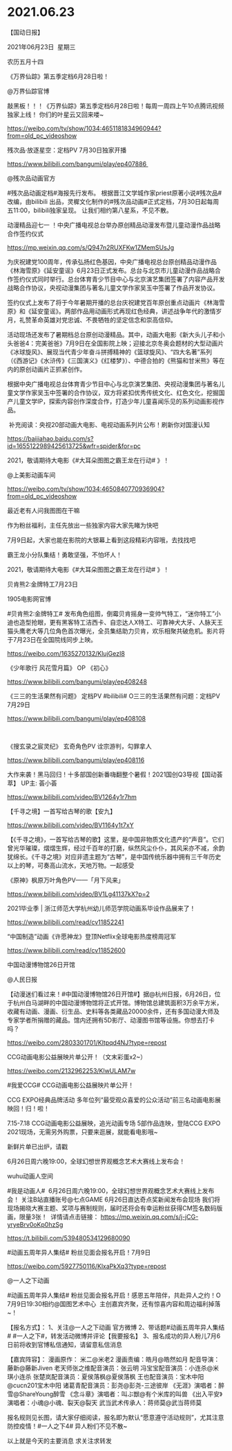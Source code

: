 ﻿#  2021.06.23
【国动日报】

2021年06月23日  星期三


农历五月十四


《万界仙踪》第五季定档6月28日啦！

@万界仙踪官博                            

敲黑板！！！《万界仙踪》第五季定档6月28日啦！每周一周四上午10点腾讯视频独家上线！
你们的叶星云又回来喽~

https://weibo.com/tv/show/1034:4651181834960944?from=old_pc_videoshow

残次品·放逐星空：定档PV 7月30日独家开播

https://www.bilibili.com/bangumi/play/ep407886 


@残次品动画官方      


#残次品动画定档#海报先行发布。
根据晋江文学城作家priest原著小说#残次品#改编，由bilibili 出品，灵樨文化制作的#残次品动画#正式定档，7月30日起每周五11:00，bilibili独家呈现。
让我们相约第八星系，不见不散。


动漫精品迎七一 ！中央广播电视总台举办原创精品动漫发布暨儿童动漫作品战略合作签约仪式

https://mp.weixin.qq.com/s/Q947n2RUXFKw1ZMemSUsJg

为庆祝建党100周年，传承弘扬红色基因，中央广播电视总台原创精品动漫作品《林海雪原》《延安童谣》6月23日正式发布。总台与北京市儿童动漫作品战略合作签约仪式同时举行。总台体育青少节目中心与北京演艺集团签署了内容产品开发战略合作协议，央视动漫集团与著名儿童文学作家吴玉中签署了作品开发协议。

签约仪式上发布了将于今年暑期开播的总台庆祝建党百年原创重点动画片《林海雪原》和《延安童谣》。两部作品用动画形式再现红色经典，讲述战争年代的激情岁月，礼赞革命英雄对党忠诚、不畏牺牲的坚定信念和崇高信仰。

活动现场还发布了暑期档总台原创动漫精品。其中，动画大电影《新大头儿子和小头爸爸4：完美爸爸》7月9日在全国影院上映；迎接北京冬奥会题材的大型动画片《冰球旋风》、展现当代青少年奋斗拼搏精神的《篮球旋风》、“四大名著”系列（《西游记》《水浒传》《三国演义》《红楼梦》）、中德合拍的《熊猫和甘米熊》等在内的原创动画片正抓紧创作。

根据中央广播电视总台体育青少节目中心与北京演艺集团、央视动漫集团与著名儿童文学作家吴玉中签署的合作协议，双方将紧扣优秀传统文化、红色文化，挖掘国产儿童文学IP，探索内容创作深度合作，打造少年儿童喜闻乐见的系列动画影视作品。


 补充阅读：央视20部动画大电影、电视动画系列片公布！刷新你对国漫认知

https://baijiahao.baidu.com/s?id=1655122989425613725&wfr=spider&for=pc




2021，敬请期待大电影《#大耳朵图图之霸王龙在行动# 》！

@上美影动画车间


https://weibo.com/tv/show/1034:4650840770936904?from=old_pc_videoshow

最近老有人问我图图在干嘛

作为粉丝福利，主任先放出一些独家内容大家先睹为快吧

7月9日起，大家也能在影院的大银幕上看到这段精彩内容哦，去找找吧


霸王龙小分队集结！勇敢坚强，不怕坏人！

2021，敬请期待大电影《#大耳朵图图之霸王龙在行动# 》！

贝肯熊2:金牌特工7月23日


1905电影网官博                 


#贝肯熊2:金牌特工# 发布角色组图，倒霉贝肯摇身一变帅气特工，“迷你特工”小迪也造型抢眼，更有黑客特工洁西卡、自恋达人X特工、可靠神犬大牙、人脉天王猫头鹰老大等几位角色首次曝光，全员集结助力贝肯，欢乐相聚共破危机。影片将于7月23日在全国院线同步上映。

https://weibo.com/1635270132/KlujGezI8

《少年歌行 风花雪月篇》 OP 《初心》

https://www.bilibili.com/bangumi/play/ep408248




《三三的生活果然有问题》 定档PV #bilibili# O三三的生活果然有问题：定档PV
7月29日       


https://www.bilibili.com/bangumi/play/ep408108




    


《搜玄录之宸灵纪》 玄奇角色PV 诠宗游判，勾罪拿人

https://www.bilibili.com/bangumi/play/ep408116


大作来袭！黑马回归！十多部国创新番嗨翻整个暑假！2021国创Q3导视【国动荟萃】 UP主: 荟小荟

https://www.bilibili.com/video/BV1264y1r7hm

【千寻之境】一首写给古琴的歌【安九】

https://www.bilibili.com/video/BV1164y1t7xY


【《千寻之境》，一首写给古琴的歌】这里，是中国非物质文化遗产的“声音”。它们曾光华璀璨，熠熠生辉，经过千百年的打磨，纵然风尘仆仆，其风采亦不减，余韵犹绵长。《千寻之境》对应非遗主题为“古琴”，是中国传统乐器中拥有三千年历史以上的琴，可奏高山流水，天地万物。一起感受

《原神》枫原万叶角色PV——「月下风来」

https://www.bilibili.com/video/BV1Lg41137kX?p=2

2021毕业季 | 浙江师范大学杭州幼儿师范学院动画系毕设作品展来了！

https://www.bilibili.com/read/cv11852241

“中国制造”动画《许愿神龙》登顶Netflix全球电影热度榜周冠军

https://www.bilibili.com/read/cv11852600

中国动漫博物馆26日开馆

@人民日报


【动漫迷们看过来！#中国动漫博物馆26日开馆#】据@杭州日报，6月26日，位于杭州白马湖畔的中国动漫博物馆将正式开馆。博物馆总建筑面积3万余平方米，收藏有动画、漫画、衍生品、史料等各类藏品20000余件，还有多国动漫大师及专家学者所捐赠的藏品。馆内还拥有5D影厅、动漫图书馆等设施。你想去打卡吗？

https://weibo.com/2803301701/Kltpqd4NJ?type=repost

CCG动画电影公益展映片单公开！（文末彩蛋x2~）

https://weibo.com/2132962253/KlwULAM7w

#我爱CCG# CCG动画电影公益展映片单公开！

CCG EXPO经典品牌活动
多年位列“最受观众喜爱的公众活动”前三名动画电影展映回！归！啦！

7.15-7.18
CCG动画电影公益展映，追光动画专场 5部作品连映，登陆CCG EXPO 2021现场，无需另外购票，只要来逛展，就能看电影哦~

新鲜片单已出炉，请戳

6月26日周六晚19:00，全球幻想世界观概念艺术大赛线上发布会！

wuhu动画人空间


#我是动画人# 
6月26日周六晚19:00，全球幻想世界观概念艺术大赛线上发布会！
关注B站直播账号@七点GAME 6月26日直达奇点奖新闻发布会现场
我们将现场揭晓大赛主题、奖项与赛制规则，届时还将会有幸运粉丝获得CM签名数码版画，限量3张！ 
详情请点击链接： https://mp.weixin.qq.com/s/j-jCG-yryeBrv0oKp0hzSg


https://t.bilibili.com/539480534129680090


#动画五周年异人集结# 粉丝见面会报名开启！7月9日

https://weibo.com/5927750116/KlxaPkXq3?type=repost

@一人之下动画  


#动画五周年异人集结# 粉丝见面会报名开启！感恩五年陪伴，共赴异人之约！O
7月9日19:30相约@国图艺术中心  主创嘉宾齐聚，还有惊喜内容和周边福利掉落~！

【报名方式】：
1、关注@一人之下动画 官方微博
2、带话题#动画五周年异人集结# #一人之下#，转发活动微博并评论【我要报名】
3、报名成功的异人粉儿7月6日前将收到官博私信通知，请留意私信消息

【嘉宾阵容】：
漫画原作： 米二@米老2
漫画责编：皓月@皓然如月
配音导演：藤新@藤新Jiven
老天师张之维配音演员：张云明
冯宝宝配音演员：小连杀@米琪小连杀
张楚岚配音演员：夏侯落枫@夏侯落枫
王也配音演员：宝木中阳@cucn201宝木中阳
诸葛青配音演员：彭尧@彭尧-三途彼岸
《无涯》演唱者：醉雪@ShareYoung醉雪
《念斗章》演唱者：叫ぶ獣@有个米库的叫兽
《出入平安》演唱者：小魂@小魂、裂天@裂天
武当武术传承人：蒋师莫@武当蒋师莫

报名规则见长图，请大家仔细阅读，报名即为默认“愿意遵守活动规则”，尤其注意防控疫情！#一人之下4# 异人粉们不见不散~

以上就是今天的主要消息
求关注求转发

























